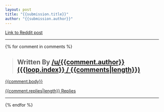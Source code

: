 ```yaml
---
layout: post
title: "{{submission.title}}"
author: "{{submission.author}}"
---
```


[Link to Reddit post](https://reddit.com{{submission.permalink}}})

---

{% for comment in comments %}

> ## <a name="{{loop.index}}"></a> Written By <a href="https://reddit.com{{comment.permalink}}" target="_blank">/u/{{comment.author}}</a> <a href="#{{loop.index}}" class="sub-header">({{loop.index}} / {{comments|length}})

{{comment.body}}  

<a href="https://reddit.com{{comment.permalink}}" target="_blank">{{comment.replies|length}} Replies</a>

---

{% endfor %}
